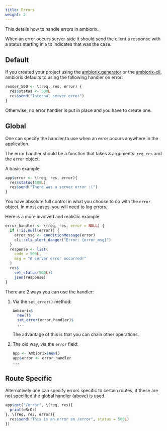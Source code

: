 ```yaml
---
title: Errors
weight: 2
---
```


This details how to handle errors in ambiorix.

When an error occurs server-side it should send the client a response with a status starting in `5` to indicates that was the case.

## Default

If you created your project using the [ambiorix.generator](./06-project.md) or the [ambiorix-cli](./06-project.md), ambiorix defaults to using the following handler on error:

```r
render_500 <- \(req, res, error) {
  res$status <- 500L
  res$send("Internal server error")
}
```

Otherwise, no error handler is put in place and you have to create one.

## Global

One can specify the handler to use when an error occurs anywhere in the application.

The error handler should be a function that takes 3 arguments: `req`, `res` and the `error` object.

A basic example:

```r
app$error <- \(req, res, error){
  res$status(500L)
  res$send("There was a server error :(")
}
```

You have absolute full control in what you choose to do with the `error` object. In most cases, you will need to log errors.

Here is a more involved and realistic example:

```r
error_handler <- \(req, res, error = NULL) {
  if (!is.null(error)) {
    error_msg <- conditionMessage(error)
    cli::cli_alert_danger("Error: {error_msg}")
  }
  response <- list(
    code = 500L,
    msg = "A server error occurred!"
  )
  res$
    set_status(500L)$
    json(response)
}
```

There are 2 ways you can use the handler:

1. Via the `set_error()` method:

    ```r
    Ambiorix$
      new()$
      set_error(error_handler)$
      ...
    ```

    The advantage of this is that you can chain other operations.
1. The old way, via the `error` field:

    ```r
    app <- Ambiorix$new()
    app$error <- error_handler
    ...
    ```

## Route Specific

Alternatively one can specify errors specific to certain routes, if these are not specified the global handler (above) is used.

```r
app$get("/error", \(req, res){
  print(eRrOr)
}, \(req, res, error){
  res$send("This is an error on /error", status = 500L)
})
```
